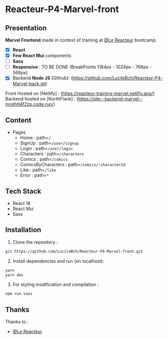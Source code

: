 # Reacteur-P4-Marvel-front

## Presentation

**Marvel Frontend** made in context of training at [@Le Reacteur](https://github.com/lereacteur) bootcamp.

- [x] **React**
- [x] **Few React Mui** components
- [ ] **Sass**
- [ ] **Responsive** : TO BE DONE (BreakPoints 1184px - 1024px - 768px - 568px)
- [x] Backend **Node JS** [Github]: (https://github.com/LucileBch/Reacteur-P4-Marvel-back.git)

Front Hosted on [Netlify] : (https://reacteur-training-marvel.netlify.app/) \
Backend hosted on [NorthFlank] : (https://site--backend-marvel--mrqlhtl4f2zp.code.run/)

## Content

- Pages
  - Home : path=`/`
  - SignUp : path=`/user/signup`
  - Login : path=`/user/login`
  - Characters : path=`/characters`
  - Comics : path=`/comics`
  - ComicsByCharacters : path=`/comics/:characterId`
  - Like : path=`/like`
  - Error : path=`*`

## Tech Stack

- React 18
- React Mui
- Sass

## Installation

1. Clone the repository :

```bash
git https://github.com/LucileBch/Reacteur-P4-Marvel-front.git
```

2. Install dependencies and run (on localhost):

```bash
yarn
yarn dev
```

3. For styling modification and compilation :

```bash
npm run sass
```

## Thanks

Thanks to :

- [@Le Reacteur](https://github.com/lereacteur)

